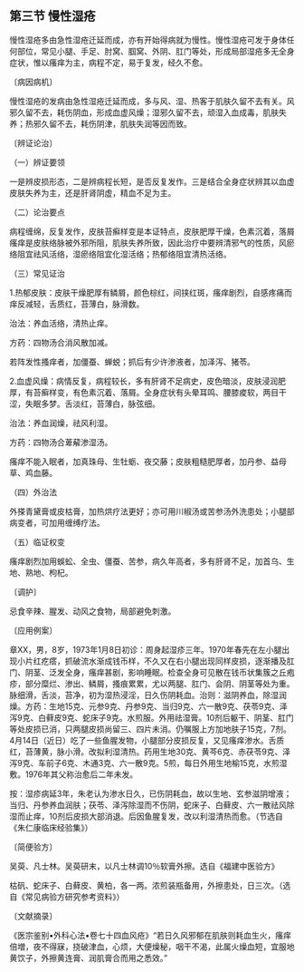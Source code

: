 ## 第三节 慢性湿疮

慢性湿疮多由急性湿疮迁延而成，亦有开始得病就为慢性。慢性湿疮可发于身体任何部位，常见小腿、手足、肘窝、腘窝、外阴、肛门等处，形成局部湿疮多无全身症状，惟以瘙痒为主，病程不定，易于复发，经久不愈。

〔病因病机〕

慢性湿疮的发病由急性湿疮迁延而成，多与风、湿、热客于肌肤久留不去有关。风邪久留不去，耗伤阴血，形成血虚风燥；湿邪久留不去，顽湿入血成毒，肌肤失养；热邪久留不去，耗伤阴津，肌肤失润等因而致。

〔辨证论治〕

（一）辨证要领

一是辨皮损形态，二是辨病程长短，是否反复发作。三是结合全身症状辨其以血虚皮肤失养为主，还是肝肾阴虚，精血不足为主。

（二）论治要点

病程缠绵，反复发作，皮肤苔癣样变是本证特点，皮肤肥厚干燥，色素沉着，落屑瘙痒是皮肤络脉被外邪所阻，肌肤失养所致，因此治疗中要辨清邪气的性质，风瘀络阻宜祛风活络，湿瘀络阻宜化湿活络；热郁络阻宜清热活络。

（三）常见证治

1.热郁皮肤：皮肤干燥肥厚有鳞屑，颜色棕红，间挟红斑，瘙痒剧烈，自感疼痛而痒反减轻，舌质红，苔薄白，脉滑数。

治法：养血活络，清热止痒。

方药：四物汤合消风散加减。

若阵发性搔痒者，加僵蚕、蝉蜕；抓后有少许渗液者，加泽泻、猪苓。

2.血虚风燥：病情反复，病程较长，多有肝肾不足病史，皮色暗淡，皮肤浸润肥厚，有苔癣样变，有色素沉着、落屑。全身症状有头晕耳鸣、腰膝痠软，两目干涩，失眠多梦。舌淡红，苔薄白，脉弦细。

治法：养血润燥，祛风利湿。

方药：四物汤合萆薢渗湿汤。

瘙痒不能入眠者，加真珠母、生牡蛎、夜交藤；皮肤粗糙肥厚者，加丹参、益母草、鸡血藤。

（四）外治法

外搽青黛膏或皮枯膏，加热烘疗法更好；亦可用川椒汤或苦参汤外洗患处；小腿部病变者，可加用缠缚疗法。

（五）临证权变

瘙痒剧烈加用蜈蚣、全虫、僵蚕、苦参，病久年高者，多有肝肾不足，加首乌、生地、熟地、枸杞。

〔调护〕

忌食辛辣、腥发、动风之食物，局部避免刺激。

〔应用例案〕

章XX，男，8岁，1973年1月8日初诊：周身起湿疹三年。1970年春先在左小腿出现小片红疙瘩，抓破流水渐成钱币样，不久又在右小腿出现同样皮损，逐渐播及肛门、阴茎、泛发全身，瘙痒甚剧，影响睡眠。检查全身可见散在钱币状集簇之丘疱疹，部分糜烂、渗出、鳞屑，搔痕累累，尤以两腿、肛门、会阴、阴茎等处为重。脉细滑，舌淡，苔净，初为湿热浸淫，日久伤阴耗血。治则：滋阴养血，除湿润燥。方药：生地15克、元参9克、丹参9克、当归9克、六一散9克、茯苓9克、泽泻9克、白藓皮9克、蛇床子9克。水煎服。外用祛湿膏。10剂后躯干、阴茎、肛门等处皮损已消，只两腿皮损尚留三、四片未消。仍嘱服上方加地肤子15克，7剂。4月14日（近日）吃了一些鱼腥发物，小腿部分皮损反复，又见瘙痒渗水。舌质红，苔薄黄，脉小滑。改拟利湿清热。药用生地30克、黄芩6克、赤茯苓9克、泽泻9克、车前子6克、木通3克、六一散9克。5煎，每日外用生地榆15克，水煎湿敷。1976年其父称治愈后二年未发。

按：湿疹病延3年，朱老认为渗水日久，已伤阴耗血，故以生地、玄参滋阴增液；当归、丹参养血润肤；茯苓、泽泻除湿而不伤阴，蛇床子、白藓皮、六一散祛风除湿而止痒，10剂后皮损大部消退。后因鱼腥复发，改以利湿清热而愈。（节选自《朱仁康临床经验集》）

〔简便验方〕

吴萸、凡士林。吴萸研末，以凡士林调10％软膏外擦。选自《福建中医验方》

枯矾、蛇床子、白藓皮、黄柏，各一两。浓煎装瓶备用，外擦患处，日三次。（选自《常见病验方研究参考资料》）

〔文献摘录〕

《医宗鉴别•外科心法•卷七十四血风疮》“若日久风邪郁在肌肤则耗血生火，瘙痒倍増，夜不得寐，挠破津血，心烦，大便燥秘，咽干不渴，此属火燥血短，宜服地黄饮子，外擦黄连膏、润肌膏合而用之悉效。”
